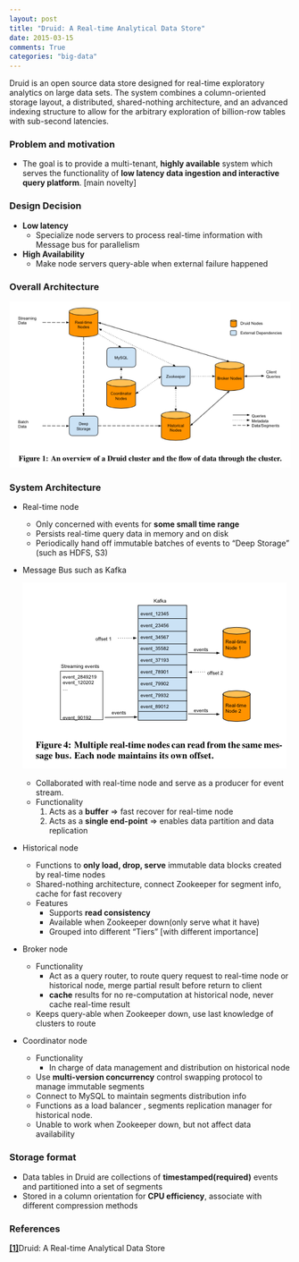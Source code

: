 ```yaml
---
layout: post
title: "Druid: A Real-time Analytical Data Store"
date: 2015-03-15
comments: True
categories: "big-data"
---
```


Druid is an open source data store designed for real-time exploratory analytics on large data sets. The system combines a column-oriented storage layout, a distributed, shared-nothing architecture, and an advanced indexing structure to allow for the arbitrary exploration of billion-row tables with sub-second latencies.

<!--more-->

### Problem and motivation
  * The goal is to provide a multi-tenant, __highly available__ system which serves the functionality of __low latency data ingestion and interactive query platform__. [main novelty]

### Design Decision
  * __Low latency__
    * Specialize node servers to process real-time information with Message bus for parallelism  
  * __High Availability__
    * Make node servers query-able when external failure happened

### Overall Architecture
  ![alt text](/images/posts/2015-03-15-druid-1.png)

### System Architecture
  * Real-time node
    * Only concerned with events for __some small time range__
    * Persists real-time query data in memory and on disk
    * Periodically hand off immutable batches of events to “Deep Storage” (such as HDFS, S3)

  * Message Bus such as Kafka

    ![alt text](/images/posts/2015-03-15-druid-2.png)

    * Collaborated with real-time node and serve as a producer for event stream.
    * Functionality
      1. Acts as a __buffer__ => fast recover for real-time node
      2. Acts as a __single end-point__ => enables data partition and data replication

  * Historical node
    * Functions to __only load, drop, serve__ immutable data blocks created by real-time nodes
    * Shared-nothing architecture, connect Zookeeper for segment info, cache for fast recovery
    * Features
      * Supports __read consistency__
      * Available when Zookeeper down(only serve what it have)
      * Grouped into different “Tiers” [with different importance]

  * Broker node
    * Functionality
      * Act as a query router, to route query request to real-time node or historical node, merge partial result before return to client
      * __cache__ results for no re-computation at historical node, never cache real-time result
    * Keeps query-able when Zookeeper down, use last knowledge of clusters to route

  * Coordinator node
    * Functionality
      * In charge of data management and distribution on historical node
    * Use __multi-version concurrency__ control swapping protocol to manage immutable segments
    * Connect to MySQL to maintain segments distribution info
    * Functions as a load balancer , segments replication manager for historical node.
    * Unable to work when Zookeeper down, but not affect data availability

### Storage format
  * Data tables in Druid are collections of __timestamped(required)__ events and partitioned into a set of segments
  * Stored in a column orientation for __CPU efficiency__, associate with different compression methods

### References
[**[1]**](http://static.druid.io/docs/druid.pdf)Druid: A Real-time Analytical Data Store
